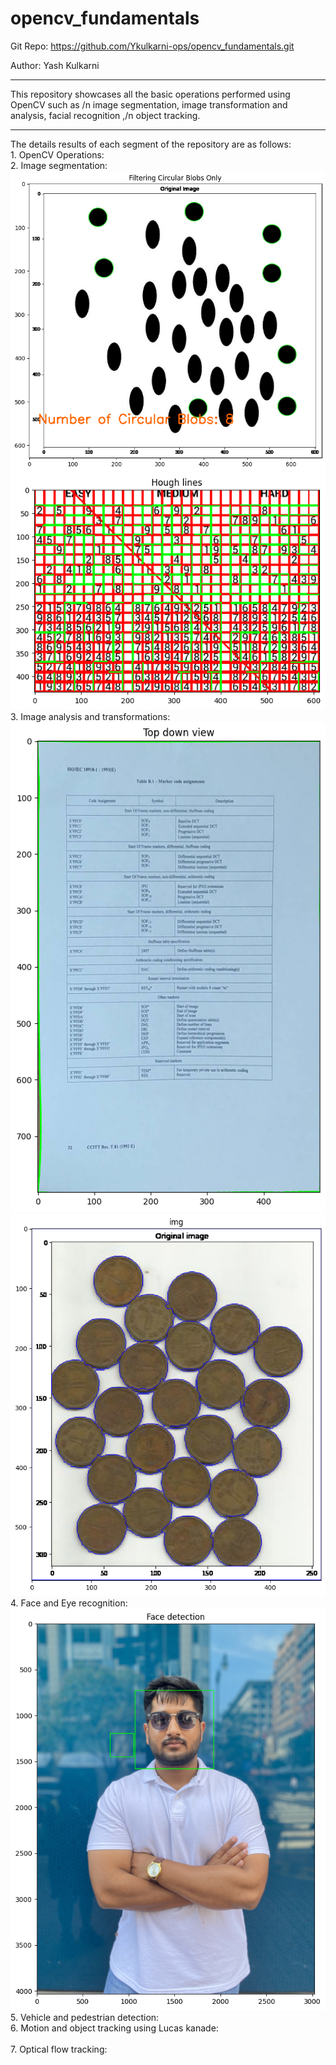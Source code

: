 # opencv_fundamentals



Git Repo: https://github.com/Ykulkarni-ops/opencv_fundamentals.git

Author: Yash Kulkarni

-------------
This repository showcases all the basic operations performed using OpenCV such as /n image segmentation, image transformation and analysis, facial recognition ,/n object tracking.

-------------
The details results of each segment of the repository are as follows:<br/> 
    1. OpenCV Operations:<br/> 
    2. Image segmentation:<br/> 
        ![Blob output](https://github.com/Ykulkarni-ops/opencv_fundamentals/blob/main/images/outputs/blob_output.jpg)<br/>
        ![Hough lines](https://github.com/Ykulkarni-ops/opencv_fundamentals/blob/main/images/outputs/hough_lines.jpg)<br/>
    3. Image analysis and transformations:<br/>
        ![top_down view](https://github.com/Ykulkarni-ops/opencv_fundamentals/blob/main/images/outputs/top_down.jpg)<br/>
        ![water shed algo](https://github.com/Ykulkarni-ops/opencv_fundamentals/blob/main/images/outputs/water_shed.jpg)<br/>
    4. Face and Eye recognition:<br/> 
        ![face detection](https://github.com/Ykulkarni-ops/opencv_fundamentals/blob/main/images/outputs/face_detection.jpg)<br/>
    5. Vehicle and pedestrian detection:<br/> 
    6. Motion and object tracking using Lucas kanade:<br/>  
    7. Optical flow tracking: 
    
    
